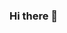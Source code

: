 ### Hi there 👋

<!--
**jongyang2/jongyang2** is a ✨ _special_ ✨ repository because its `README.md` (this file) appears on your GitHub profile.

Here are some ideas to get you started:

- 🔭 I’m currently working on ... W
- 🌱 I’m currently learning ... L
- 👯 I’m looking to collaborate on ... C
- 🤔 I’m looking for help with ... H
- 💬 Ask me about ... Q
- 📫 How to reach me: ... R
- 😄 Pronouns: ... P
- ⚡ Fun fact: ... F
-->
